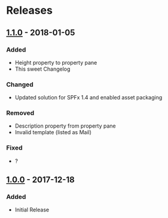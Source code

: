 # Releases
## [1.1.0] - 2018-01-05
### Added
- Height property to property pane
- This sweet Changelog

### Changed
- Updated solution for SPFx 1.4 and enabled asset packaging

### Removed
- Description property from property pane
- Invalid template (listed as Mail)

### Fixed
- ?

## [1.0.0] - 2017-12-18
### Added
- Initial Release

[1.1.0]: https://github.com/SharePoint/sp-dev-solutions
[1.0.0]: https://github.com/thechriskent/ColumnFormatter